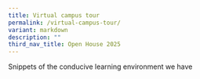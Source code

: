 ```yaml
---
title: Virtual campus tour
permalink: /virtual-campus-tour/
variant: markdown
description: ""
third_nav_title: Open House 2025
---
```

<div align="justify">
	
	
<p>Snippets of the conducive learning environment we have</p></div>